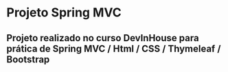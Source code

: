 <h1>Projeto Spring MVC</h1>

<h2>Projeto realizado no curso DevInHouse para prática de Spring MVC / Html / CSS / Thymeleaf / Bootstrap</h2>



